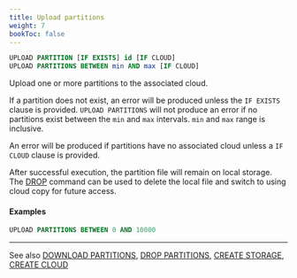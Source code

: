 ```yaml
---
title: Upload partitions
weight: 7
bookToc: false
---
```


```SQL
UPLOAD PARTITION [IF EXISTS] id [IF CLOUD]
UPLOAD PARTITIONS BETWEEN min AND max [IF CLOUD]
```

Upload one or more partitions to the associated cloud.

If a partition does not exist, an error will be produced unless the `IF EXISTS` clause is provided.
`UPLOAD PARTITIONS` will not produce an error if no partitions exist between the `min` and `max` intervals.
`min` and `max` range is inclusive.

An error will be produced if partitions have no associated cloud unless a `IF CLOUD` clause is provided.

After successful execution, the partition file will remain on local storage.
The [DROP](/docs/data/drop/) command can be used to delete the local file and switch to using cloud copy for future access.

#### Examples

```SQL
UPLOAD PARTITIONS BETWEEN 0 AND 10000
```

---

See also [DOWNLOAD PARTITIONS](/docs/data/download/), [DROP PARTITIONS](/docs/data/drop/),
[CREATE STORAGE](/docs/storage/create_storage/), [CREATE CLOUD](/docs/cloud/create_cloud/)
